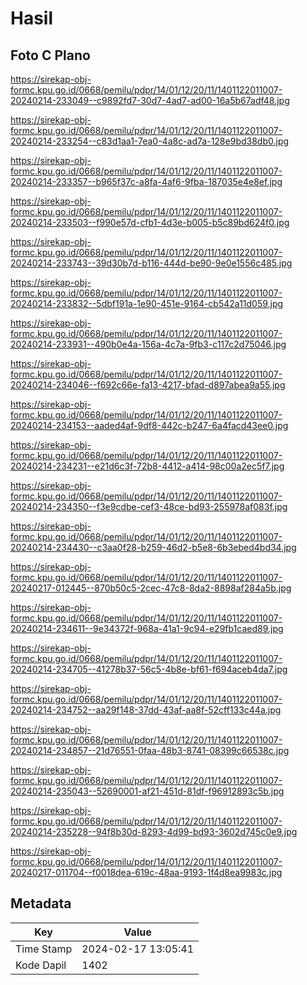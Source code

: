 # Hasil

## Foto C Plano

https://sirekap-obj-formc.kpu.go.id/0668/pemilu/pdpr/14/01/12/20/11/1401122011007-20240214-233049--c9892fd7-30d7-4ad7-ad00-16a5b67adf48.jpg

https://sirekap-obj-formc.kpu.go.id/0668/pemilu/pdpr/14/01/12/20/11/1401122011007-20240214-233254--c83d1aa1-7ea0-4a8c-ad7a-128e9bd38db0.jpg

https://sirekap-obj-formc.kpu.go.id/0668/pemilu/pdpr/14/01/12/20/11/1401122011007-20240214-233357--b965f37c-a8fa-4af6-9fba-187035e4e8ef.jpg

https://sirekap-obj-formc.kpu.go.id/0668/pemilu/pdpr/14/01/12/20/11/1401122011007-20240214-233503--f990e57d-cfb1-4d3e-b005-b5c89bd624f0.jpg

https://sirekap-obj-formc.kpu.go.id/0668/pemilu/pdpr/14/01/12/20/11/1401122011007-20240214-233743--39d30b7d-b116-444d-be90-9e0e1556c485.jpg

https://sirekap-obj-formc.kpu.go.id/0668/pemilu/pdpr/14/01/12/20/11/1401122011007-20240214-233832--5dbf191a-1e90-451e-9164-cb542a11d059.jpg

https://sirekap-obj-formc.kpu.go.id/0668/pemilu/pdpr/14/01/12/20/11/1401122011007-20240214-233931--490b0e4a-156a-4c7a-9fb3-c117c2d75046.jpg

https://sirekap-obj-formc.kpu.go.id/0668/pemilu/pdpr/14/01/12/20/11/1401122011007-20240214-234046--f692c66e-fa13-4217-bfad-d897abea9a55.jpg

https://sirekap-obj-formc.kpu.go.id/0668/pemilu/pdpr/14/01/12/20/11/1401122011007-20240214-234153--aaded4af-9df8-442c-b247-6a4facd43ee0.jpg

https://sirekap-obj-formc.kpu.go.id/0668/pemilu/pdpr/14/01/12/20/11/1401122011007-20240214-234231--e21d6c3f-72b8-4412-a414-98c00a2ec5f7.jpg

https://sirekap-obj-formc.kpu.go.id/0668/pemilu/pdpr/14/01/12/20/11/1401122011007-20240214-234350--f3e9cdbe-cef3-48ce-bd93-255978af083f.jpg

https://sirekap-obj-formc.kpu.go.id/0668/pemilu/pdpr/14/01/12/20/11/1401122011007-20240214-234430--c3aa0f28-b259-46d2-b5e8-6b3ebed4bd34.jpg

https://sirekap-obj-formc.kpu.go.id/0668/pemilu/pdpr/14/01/12/20/11/1401122011007-20240217-012445--870b50c5-2cec-47c8-8da2-8898af284a5b.jpg

https://sirekap-obj-formc.kpu.go.id/0668/pemilu/pdpr/14/01/12/20/11/1401122011007-20240214-234611--9e34372f-968a-41a1-9c94-e29fb1caed89.jpg

https://sirekap-obj-formc.kpu.go.id/0668/pemilu/pdpr/14/01/12/20/11/1401122011007-20240214-234705--41278b37-56c5-4b8e-bf61-f694aceb4da7.jpg

https://sirekap-obj-formc.kpu.go.id/0668/pemilu/pdpr/14/01/12/20/11/1401122011007-20240214-234752--aa29f148-37dd-43af-aa8f-52cff133c44a.jpg

https://sirekap-obj-formc.kpu.go.id/0668/pemilu/pdpr/14/01/12/20/11/1401122011007-20240214-234857--21d76551-0faa-48b3-8741-08399c66538c.jpg

https://sirekap-obj-formc.kpu.go.id/0668/pemilu/pdpr/14/01/12/20/11/1401122011007-20240214-235043--52690001-af21-451d-81df-f96912893c5b.jpg

https://sirekap-obj-formc.kpu.go.id/0668/pemilu/pdpr/14/01/12/20/11/1401122011007-20240214-235228--94f8b30d-8293-4d99-bd93-3602d745c0e9.jpg

https://sirekap-obj-formc.kpu.go.id/0668/pemilu/pdpr/14/01/12/20/11/1401122011007-20240217-011704--f0018dea-619c-48aa-9193-1f4d8ea9983c.jpg


## Metadata

| Key        | Value               |
| ---------- | ------------------- |
| Time Stamp | 2024-02-17 13:05:41 |
| Kode Dapil | 1402                |



